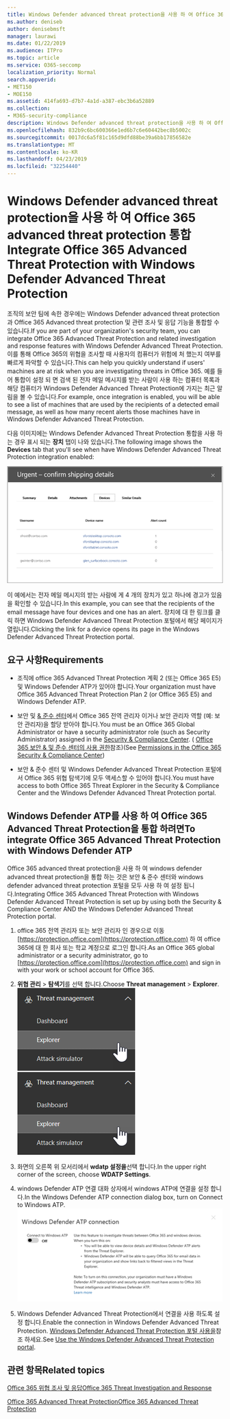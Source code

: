 ```yaml
---
title: Windows Defender advanced threat protection을 사용 하 여 Office 365 advanced threat protection 통합
ms.author: deniseb
author: denisebmsft
manager: laurawi
ms.date: 01/22/2019
ms.audience: ITPro
ms.topic: article
ms.service: O365-seccomp
localization_priority: Normal
search.appverid:
- MET150
- MOE150
ms.assetid: 414fa693-d7b7-4a1d-a387-ebc3b6a52889
ms.collection:
- M365-security-compliance
description: Windows Defender advanced threat protection을 사용 하 여 Office 365 advanced threat protection을 통합 하 여 보다 자세한 위협 관리 정보를 확인 합니다.
ms.openlocfilehash: 832b9c6bc600366e1ed6b7c6e60442bec8b5002c
ms.sourcegitcommit: 0017dc6a5f81c165d9dfd88be39a6bb17856582e
ms.translationtype: MT
ms.contentlocale: ko-KR
ms.lasthandoff: 04/23/2019
ms.locfileid: "32254440"
---
```

# <a name="integrate-office-365-advanced-threat-protection-with-windows-defender-advanced-threat-protection"></a><span data-ttu-id="838ea-103">Windows Defender advanced threat protection을 사용 하 여 Office 365 advanced threat protection 통합</span><span class="sxs-lookup"><span data-stu-id="838ea-103">Integrate Office 365 Advanced Threat Protection with Windows Defender Advanced Threat Protection</span></span>

<span data-ttu-id="838ea-104">조직의 보안 팀에 속한 경우에는 Windows Defender advanced threat protection과 Office 365 Advanced threat protection 및 관련 조사 및 응답 기능을 통합할 수 있습니다.</span><span class="sxs-lookup"><span data-stu-id="838ea-104">If you are part of your organization's security team, you can integrate Office 365 Advanced Threat Protection and related investigation and response features with Windows Defender Advanced Threat Protection.</span></span> <span data-ttu-id="838ea-105">이를 통해 Office 365의 위협을 조사할 때 사용자의 컴퓨터가 위험에 처 했는지 여부를 빠르게 파악할 수 있습니다.</span><span class="sxs-lookup"><span data-stu-id="838ea-105">This can help you quickly understand if users' machines are at risk when you are investigating threats in Office 365.</span></span> <span data-ttu-id="838ea-106">예를 들어 통합이 설정 되 면 검색 된 전자 메일 메시지를 받는 사람이 사용 하는 컴퓨터 목록과 해당 컴퓨터가 Windows Defender Advanced Threat Protection에 가지는 최근 알림을 볼 수 있습니다.</span><span class="sxs-lookup"><span data-stu-id="838ea-106">For example, once integration is enabled, you will be able to see a list of machines that are used by the recipients of a detected email message, as well as how many recent alerts those machines have in Windows Defender Advanced Threat Protection.</span></span>
  
<span data-ttu-id="838ea-107">다음 이미지에는 Windows Defender Advanced Threat Protection 통합을 사용 하는 경우 표시 되는 **장치** 탭이 나와 있습니다.</span><span class="sxs-lookup"><span data-stu-id="838ea-107">The following image shows the **Devices** tab that you'll see when have Windows Defender Advanced Threat Protection integration enabled:</span></span> 
  
![Windows Defender ATP가 사용 하도록 설정 되 면 경고가 포함 된 컴퓨터 목록을 볼 수 있습니다.](media/fec928ea-8f0c-44d7-80b9-a2e0a8cd4e89.PNG)
  
<span data-ttu-id="838ea-109">이 예에서는 전자 메일 메시지의 받는 사람에 게 4 개의 장치가 있고 하나에 경고가 있음을 확인할 수 있습니다.</span><span class="sxs-lookup"><span data-stu-id="838ea-109">In this example, you can see that the recipients of the email message have four devices and one has an alert.</span></span> <span data-ttu-id="838ea-110">장치에 대 한 링크를 클릭 하면 Windows Defender Advanced Threat Protection 포털에서 해당 페이지가 열립니다.</span><span class="sxs-lookup"><span data-stu-id="838ea-110">Clicking the link for a device opens its page in the Windows Defender Advanced Threat Protection portal.</span></span>
  
## <a name="requirements"></a><span data-ttu-id="838ea-111">요구 사항</span><span class="sxs-lookup"><span data-stu-id="838ea-111">Requirements</span></span>

- <span data-ttu-id="838ea-112">조직에 office 365 Advanced Threat Protection 계획 2 (또는 Office 365 E5) 및 Windows Defender ATP가 있어야 합니다.</span><span class="sxs-lookup"><span data-stu-id="838ea-112">Your organization must have Office 365 Advanced Threat Protection Plan 2 (or Office 365 E5) and Windows Defender ATP.</span></span>
    
- <span data-ttu-id="838ea-113">보안 및 [ &amp; 준수 센터](https://protection.office.com)에서 Office 365 전역 관리자 이거나 보안 관리자 역할 (예: 보안 관리자)을 할당 받아야 합니다.</span><span class="sxs-lookup"><span data-stu-id="838ea-113">You must be an Office 365 Global Administrator or have a security administrator role (such as Security Administrator) assigned in the [Security &amp; Compliance Center](https://protection.office.com).</span></span> <span data-ttu-id="838ea-114">( [Office 365 보안 &amp; 및 준수 센터의 사용 권한](permissions-in-the-security-and-compliance-center.md)참조)</span><span class="sxs-lookup"><span data-stu-id="838ea-114">(See [Permissions in the Office 365 Security &amp; Compliance Center](permissions-in-the-security-and-compliance-center.md))</span></span>
    
- <span data-ttu-id="838ea-115">보안 & 준수 센터 및 Windows Defender Advanced Threat Protection 포털에서 Office 365 위협 탐색기에 모두 액세스할 수 있어야 합니다.</span><span class="sxs-lookup"><span data-stu-id="838ea-115">You must have access to both Office 365 Threat Explorer in the Security & Compliance Center and the Windows Defender Advanced Threat Protection portal.</span></span>
    
## <a name="to-integrate-office-365-advanced-threat-protection-with-windows-defender-atp"></a><span data-ttu-id="838ea-116">Windows Defender ATP를 사용 하 여 Office 365 Advanced Threat Protection을 통합 하려면</span><span class="sxs-lookup"><span data-stu-id="838ea-116">To integrate Office 365 Advanced Threat Protection with Windows Defender ATP</span></span>

<span data-ttu-id="838ea-117">Office 365 advanced threat protection을 사용 하 여 windows defender advanced threat protection을 통합 하는 것은 보안 & 준수 센터와 windows defender advanced threat protection 포털을 모두 사용 하 여 설정 됩니다.</span><span class="sxs-lookup"><span data-stu-id="838ea-117">Integrating Office 365 Advanced Threat Protection with Windows Defender Advanced Threat Protection is set up by using both the Security & Compliance Center AND the Windows Defender Advanced Threat Protection portal.</span></span>
  
1. <span data-ttu-id="838ea-118">office 365 전역 관리자 또는 보안 관리자 인 경우으로 이동 [https://protection.office.com](https://protection.office.com) 하 여 office 365에 대 한 회사 또는 학교 계정으로 로그인 합니다.</span><span class="sxs-lookup"><span data-stu-id="838ea-118">As an Office 365 global administrator or a security administrator, go to [https://protection.office.com](https://protection.office.com) and sign in with your work or school account for Office 365.</span></span> 
    
2. <span data-ttu-id="838ea-119">**위협 관리** \> **탐색기**를 선택 합니다.</span><span class="sxs-lookup"><span data-stu-id="838ea-119">Choose **Threat management** \> **Explorer**.</span></span><br><span data-ttu-id="838ea-120">![위협 관리 메뉴의 탐색기](media/ThreatMgmt-Explorer-nav.png)</span><span class="sxs-lookup"><span data-stu-id="838ea-120">![Explorer in Threat Management menu](media/ThreatMgmt-Explorer-nav.png)</span></span><br>
    
3. <span data-ttu-id="838ea-121">화면의 오른쪽 위 모서리에서 **wdatp 설정을**선택 합니다.</span><span class="sxs-lookup"><span data-stu-id="838ea-121">In the upper right corner of the screen, choose **WDATP Settings**.</span></span>
    
4. <span data-ttu-id="838ea-122">windows Defender ATP 연결 대화 상자에서 windows ATP에 연결을 설정 합니다.</span><span class="sxs-lookup"><span data-stu-id="838ea-122">In the Windows Defender ATP connection dialog box, turn on Connect to Windows ATP.</span></span><br>![Windows Defender ATP 연결](media/Explorer-WDATPConnection-dialog.png)<br>
    
5. <span data-ttu-id="838ea-124">Windows Defender Advanced Threat Protection에서 연결을 사용 하도록 설정 합니다.</span><span class="sxs-lookup"><span data-stu-id="838ea-124">Enable the connection in Windows Defender Advanced Threat Protection.</span></span> <span data-ttu-id="838ea-125">[Windows Defender Advanced Threat Protection 포털 사용을](https://go.microsoft.com/fwlink/?linkid=859690)참조 하세요.</span><span class="sxs-lookup"><span data-stu-id="838ea-125">See [Use the Windows Defender Advanced Threat Protection portal](https://go.microsoft.com/fwlink/?linkid=859690).</span></span>

  
## <a name="related-topics"></a><span data-ttu-id="838ea-126">관련 항목</span><span class="sxs-lookup"><span data-stu-id="838ea-126">Related topics</span></span>

[<span data-ttu-id="838ea-127">Office 365 위협 조사 및 응답</span><span class="sxs-lookup"><span data-stu-id="838ea-127">Office 365 Threat Investigation and Response</span></span>](office-365-ti.md)
  
[<span data-ttu-id="838ea-128">Office 365 Advanced Threat Protection</span><span class="sxs-lookup"><span data-stu-id="838ea-128">Office 365 Advanced Threat Protection</span></span>](office-365-atp.md)
  

